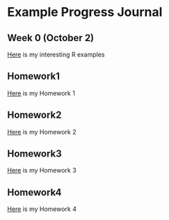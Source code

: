 # Example Progress Journal

## Week 0 (October 2)

[Here](Files/interesting_examples.html) is my interesting R examples

## Homework1

[Here](Files/Homework1.html) is  my Homework 1

## Homework2

[Here](Files/Homework_2_rev01.html) is  my Homework 2

## Homework3

[Here](Files/Homework3.html) is  my Homework 3

## Homework4

[Here](Files/Homework_4.html) is  my Homework 4
